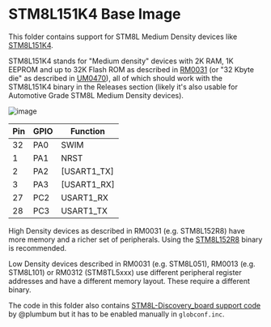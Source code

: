 # STM8L151K4 Base Image

This folder contains support for STM8L Medium Density devices like [STM8L151K4](https://www.st.com/resource/en/datasheet/stm8l151r6.pdf).

STM8L151K4 stands for "Medium density" devices with 2K RAM, 1K EEPROM and up to 32K Flash ROM as described in [RM0031](https://www.st.com/resource/en/reference_manual/cd00218714-stm8l050j3-stm8l051f3-stm8l052c6-stm8l052r8-mcus-and-stm8l151l152-stm8l162-stm8al31-stm8al3l-lines-stmicroelectronics.pdf) (or "32 Kbyte die" as described in [UM0470](https://www.st.com/content/ccc/resource/technical/document/user_manual/ca/89/41/4e/72/31/49/f4/CD00173911.pdf/files/CD00173911.pdf/jcr:content/translations/en.CD00173911.pdf)), all of which should work with the STM8L151K4 binary in the Releases section (likely it's also usable for Automotive Grade STM8L Medium Density devices).

![image](https://user-images.githubusercontent.com/5466977/95546354-ab96da00-0a00-11eb-9907-5e89812284ff.png)

Pin|GPIO|Function
-|-|-
32|PA0|SWIM
1|PA1|NRST
2|PA2|[USART1_TX]
3|PA3|[USART1_RX]
27|PC2|USART1_RX
28|PC3|USART1_TX

High Density devices as described in RM0031 (e.g. STM8L152R8) have more memory and a richer set of peripherals. Using the [STM8L152R8](https://github.com/TG9541/stm8ef/tree/master/STM8L152R8) binary is recommended.

Low Density devices described in RM0031 (e.g. STM8L051), RM0013 (e.g. STM8L101) or RM0312 (STM8TL5xxx) use different peripheral register addresses and have a different memory layout. These require a different binary.

The code in this folder also contains [STM8L-Discovery_board support code](https://github.com/TG9541/stm8ef/tree/master/STM8L-DISCOVERY) by @plumbum but it has to be enabled manually in `globconf.inc`.
